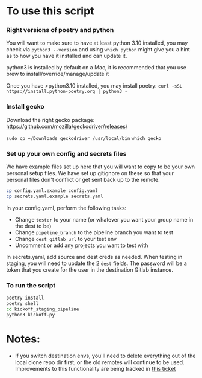 # To use this script

### Right versions of poetry and python
You will want to make sure to have at least python 3.10 installed, you may check via `python3 --version` and using `which python` might give you a hint as to how you have it installed and can update it.

python3 is installed by default on a Mac, it is recommended that you use brew to install/override/manage/update it

Once you have >python3.10 installed, you may install poetry:
`curl -sSL https://install.python-poetry.org | python3 -`

### Install gecko

Download the right gecko package:
https://github.com/mozilla/geckodriver/releases/

`sudo cp ~/Downloads geckodriver /usr/local/bin`
`which gecko`

### Set up your own config and secrets files

We have example files set up here that you will want to copy to be your own personal setup files. We have set up gitignore on these so that your personal files don't conflict or get sent back up to the remote.

```bash
cp config.yaml.example config.yaml
cp secrets.yaml.example secrets.yaml
```

In your config.yaml, perform the following tasks:
- Change `tester` to your name (or whatever you want your group name in the dest to be)
- Change `pipeline_branch` to the pipeline branch you want to test
- Change `dest_gitlab_url` to your test env
- Uncomment or add any projects you want to test with

In secrets.yaml, add source and dest creds as needed. When testing in staging, you will need to update the 2 `dest` fields. The password will be a token that you create for the user in the destination Gitlab instance.

### To run the script

```sh
poetry install
poetry shell
cd kickoff_staging_pipeline
python3 kickoff.py
```

# Notes:

- If you switch destination envs, you'll need to delete everything out of the local clone repo dir first, or the old remotes will continue to be used. Improvements to this functionality are being tracked in [this ticket](https://repo1.dso.mil/ironbank-tools/ironbank-pipeline/-/issues/775)
